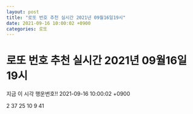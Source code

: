 ```yaml
---
layout: post
title: "로또 번호 추천 실시간 2021년 09월16일19시"
date: 2021-09-16 10:00:02 +0900
categories: 로또
---
```


# 로또 번호 추천 실시간 2021년 09월16일19시

지금 이 시각 행운번호!! 2021-09-16 10:00:02 +0900

 2  37  25  10  9  41 

